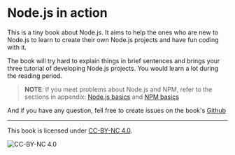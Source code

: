 # Node.js in action

This is a tiny book about Node.js. It aims to help the ones who are new to Node.js to learn to create their own Node.js projects and have fun coding with it.

The book will try hard to explain things in brief sentences and brings your three tutorial of developing Node.js projects. You would learn a lot during the reading period.

> **NOTE**: If you meet problems about Node.js and NPM, refer to the  sections in appendix: [Node.js basics](../appendix/basic.md) and [NPM basics](../appendix/npm.md)

And if you have any question, fell free to create issues on the book's [Github](https://github.com/SFantasy/node-in-action/issues)

---

This book is licensed under [CC-BY-NC 4.0](http://creativecommons.org/licenses/by-nc/4.0/).

![CC-BY-NC 4.0](https://i.creativecommons.org/l/by-nc/4.0/88x31.png)

